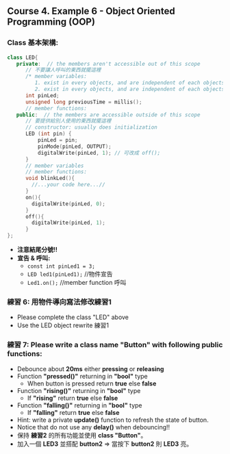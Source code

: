 ## Course 4. Example 6 - Object Oriented Programming (OOP)
### Class 基本架構:

``` C++
class LED{
   private:  // the members aren't accessible out of this scope
      // 不要讓人呼叫的東西就擺這裡
      /* member variables: 
         1. exist in every objects, and are independent of each objects 
         2. exist in every objects, and are independent of each objects */
      int pinLed;
      unsigned long previousTime = millis();
      // member functions:
   public:  // the members are accessible outside of this scope
      // 要提供給別人使用的東西就擺這裡
      // constructor: usually does initialization
      LED (int pin) {
          pinLed = pin;
          pinMode(pinLed, OUTPUT);
          digitalWrite(pinLed, 1); // 可改成 off();
      }
      // member variables
      // member functions:
      void blinkLed(){
        //...your code here...//
      }
      on(){
        digitalWrite(pinLed, 0);
      }
      off(){
        digitalWrite(pinLed, 1);    
      }
};
```
- **注意結尾分號!!**
- **宣告 & 呼叫:**
  - `const int pinLed1 = 3;`
  - `LED led1(pinLed1);` //物件宣告 
  - `Led1.on();` //member function 呼叫 

### 練習 6: 用物件導向寫法修改練習1
 - Please complete the class "LED"  above
 - Use the LED object rewrite 練習1


### 練習 7: Please write a class name "Button" with following public functions:
  - Debounce about **20ms** either **pressing** or **releasing**
  - Function **"pressed()"** returning in **"bool"** type
    - When button is pressed return **true** else **false**
  - Function **"rising()"** returning in **"bool"** type
    - If **"rising"** return **true** else **false**
  - Function **"falling()"** returning in **"bool"** type
    - If **"falling"** return **true** else **false**
  - Hint: write a private **update()** function to refresh the state of button.
  - Notice that do not use any **delay()** when debouncing!!
  - 保持 **練習2** 的所有功能並使用 **class "Button"**。
  - 加入一個 **LED3** 並搭配 **button2** => 當按下 **button2** 則 **LED3** 亮。
